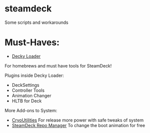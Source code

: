 # steamdeck
Some scripts and workarounds

# Must-Haves:

* [Decky Loader](https://deckbrew.xyz/)

For homebrews and must have tools for SteamDeck!

Plugins inside Decky Loader: 

* DeckSettings
* Controller Tools
* Animation Changer
* HLTB for Deck

More Add-ons to System:

* [CryoUtilities](https://github.com/CryoByte33/steam-deck-utilities)
For release more power with safe tweaks of system
* [SteamDeck Repo Manager](https://github.com/CapitaineJSparrow/steam-repo-manager)
To change the boot animation for free
